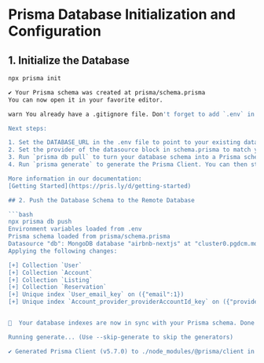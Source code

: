 # Prisma Database Initialization and Configuration

## 1. Initialize the Database

```bash
npx prisma init

✔ Your Prisma schema was created at prisma/schema.prisma
You can now open it in your favorite editor.

warn You already have a .gitignore file. Don't forget to add `.env` in it to not commit any private information.

Next steps:

1. Set the DATABASE_URL in the .env file to point to your existing database. If your database has no tables yet, read [Getting Started](https://pris.ly/d/getting-started)
2. Set the provider of the datasource block in schema.prisma to match your database: postgresql, mysql, sqlite, sqlserver, mongodb, or cockroachdb.
3. Run `prisma db pull` to turn your database schema into a Prisma schema.
4. Run `prisma generate` to generate the Prisma Client. You can then start querying your database.

More information in our documentation:
[Getting Started](https://pris.ly/d/getting-started)

## 2. Push the Database Schema to the Remote Database

```bash
npx prisma db push
Environment variables loaded from .env
Prisma schema loaded from prisma/schema.prisma
Datasource "db": MongoDB database "airbnb-nextjs" at "cluster0.pgdcm.mongodb.net"
Applying the following changes:

[+] Collection `User`
[+] Collection `Account`
[+] Collection `Listing`
[+] Collection `Reservation`
[+] Unique index `User_email_key` on ({"email":1})
[+] Unique index `Account_provider_providerAccountId_key` on ({"provider":1,"providerAccountId":1})


🚀  Your database indexes are now in sync with your Prisma schema. Done in 12.59s

Running generate... (Use --skip-generate to skip the generators)

✔ Generated Prisma Client (v5.7.0) to ./node_modules/@prisma/client in 192ms
